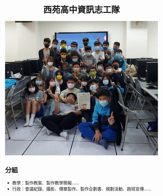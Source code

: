 <div align=center>

# 西苑高中資訊志工隊

![](https://raw.githubusercontent.com/SYSH-Tech-Volunteer/.github/main/team.jpg)

</div>

## 分組
* 教學：製作教案、製作教學簡報......
* 行政：會議紀錄、攝影、傳單製作、製作企劃書、規劃活動、跑班宣傳......
